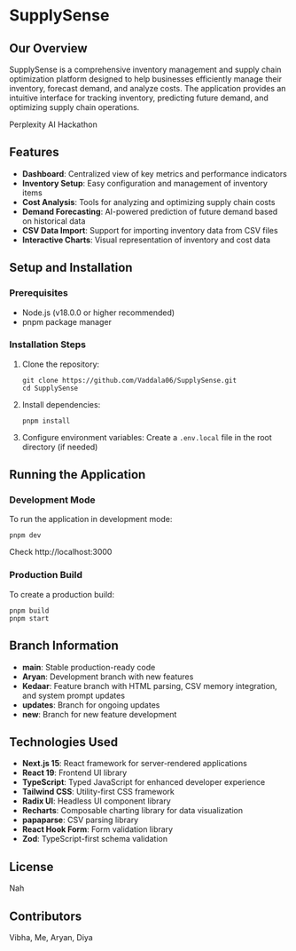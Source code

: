 # SupplySense

## Our Overview
SupplySense is a comprehensive inventory management and supply chain optimization platform designed to help businesses efficiently manage their inventory, forecast demand, and analyze costs. The application provides an intuitive interface for tracking inventory, predicting future demand, and optimizing supply chain operations.

Perplexity AI Hackathon

## Features
- **Dashboard**: Centralized view of key metrics and performance indicators
- **Inventory Setup**: Easy configuration and management of inventory items
- **Cost Analysis**: Tools for analyzing and optimizing supply chain costs
- **Demand Forecasting**: AI-powered prediction of future demand based on historical data
- **CSV Data Import**: Support for importing inventory data from CSV files
- **Interactive Charts**: Visual representation of inventory and cost data

## Setup and Installation

### Prerequisites
- Node.js (v18.0.0 or higher recommended)
- pnpm package manager

### Installation Steps
1. Clone the repository:
   ```
   git clone https://github.com/Vaddala06/SupplySense.git
   cd SupplySense
   ```

2. Install dependencies:
   ```
   pnpm install
   ```

3. Configure environment variables:
   Create a `.env.local` file in the root directory (if needed)

## Running the Application

### Development Mode
To run the application in development mode:
```
pnpm dev
```
Check http://localhost:3000

### Production Build
To create a production build:
```
pnpm build
pnpm start
```

## Branch Information
- **main**: Stable production-ready code
- **Aryan**: Development branch with new features
- **Kedaar**: Feature branch with HTML parsing, CSV memory integration, and system prompt updates
- **updates**: Branch for ongoing updates
- **new**: Branch for new feature development

## Technologies Used
- **Next.js 15**: React framework for server-rendered applications
- **React 19**: Frontend UI library
- **TypeScript**: Typed JavaScript for enhanced developer experience
- **Tailwind CSS**: Utility-first CSS framework
- **Radix UI**: Headless UI component library
- **Recharts**: Composable charting library for data visualization
- **papaparse**: CSV parsing library
- **React Hook Form**: Form validation library
- **Zod**: TypeScript-first schema validation

## License
Nah

## Contributors
Vibha, Me, Aryan, Diya
